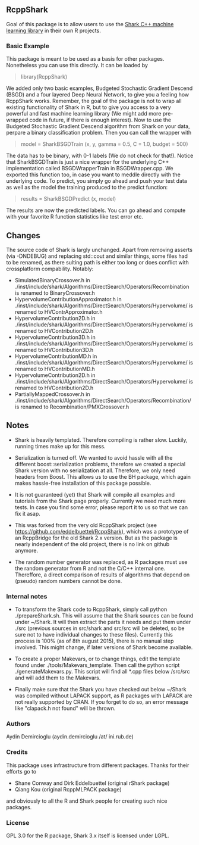 ## RcppShark

Goal of this package is to allow users to use the 
[Shark C++ machine learning library](http://image.diku.dk/shark/sphinx_pages/build/html/index.html)
in their own R projects.



### Basic Example 

This package is meant to be used as a basis for other packages. Nonetheless you can use this directly.
It can be loaded by 

> library(RcppShark)

We added only two basic examples, Budgeted Stochastic Gradient Descend (BSGD) and a four layered Deep Neural Network, to give you a feeling how RcppShark works. Remember, the goal of the package is not to wrap all existing functionality of Shark in R, but to give you access to a very powerful and fast machine learning library (We might add more pre-wrapped code in future, if there is enough interest). Now to use the Budgeted Stochastic Gradient Descend algorithm from Shark on your data, perpare a binary classification problem. Then you can call the wrapper with

> model = SharkBSGDTrain (x, y, gamma = 0.5, C = 1.0, budget = 500)

The data has to be binary, with 0-1 labels (We do not check for that!). Notice that SharkBSGDTrain is just a nice wrapper for the underlying C++ implementation called BSGDWrapperTrain in BSGDWrapper.cpp. We exported this function too, in case you want to meddle directly with the underlying code. To predict, you simply go ahead and push your test data as well as the model the training produced to the predict function:

> results = SharkBSGDPredict (x, model)

The results are now the predicted labels. You can go ahead and compute with your favorite R function statistics like test error etc.


## Changes

The source code of Shark is largly unchanged. Apart from removing asserts (via -DNDEBUG) and replacing std::cout and similar things, some files had to be renamed, as there sulting path is either too long or does conflict with crossplatform compability. Notably:

- SimulatedBinaryCrossover.h in ./inst/include/shark/Algorithms/DirectSearch/Operators/Recombination is renamed to BinaryCrossover.h
- HypervolumeContributionApproximator.h in ./inst/include/shark/Algorithms/DirectSearch/Operators/Hypervolume/ is renamed to HVContrApproximator.h
- HypervolumeContribution2D.h in ./inst/include/shark/Algorithms/DirectSearch/Operators/Hypervolume/  is renamed to  HVContribution2D.h
- HypervolumeContribution3D.h in ./inst/include/shark/Algorithms/DirectSearch/Operators/Hypervolume/  is renamed to  HVContribution3D.h
- HypervolumeContributionMD.h in ./inst/include/shark/Algorithms/DirectSearch/Operators/Hypervolume/  is renamed to  HVContributionMD.h
- HypervolumeContribution2D.h in ./inst/include/shark/Algorithms/DirectSearch/Operators/Hypervolume/  is renamed to  HVContribution2D.h
- PartiallyMappedCrossover.h in ./inst/include/shark/Algorithms/DirectSearch/Operators/Recombination/ is renamed to Recombination/PMXCrossover.h




## Notes

- Shark is heavily templated. Therefore compiling is rather slow. Luckily, running times make up for this mess.

- Serialization is turned off. We wanted to avoid hassle with all the different boost::serialization problems, therefore we created a special Shark version with no serialization at all. Therefore, we only need headers from Boost. This allows us to use the BH package, which again makes hassle-free installation of this package possible.

- It is not guaranteed (yet) that Shark will compile all examples and tutorials from the Shark page properly. Currently we need much more tests. In case you find some error, please report it to us so that we can fix it asap.

- This was forked from the very old RcppShark project (see https://github.com/eddelbuettel/RcppShark), which was a prototype of an RcppBridge for the old Shark 2.x version. But as the package is nearly independent of the old project, there is no link on github anymore.

- The random number generator was replaced, as R packages must use the random generator from R and not the C/C++ internal one. Thereffore, a direct comparison of results of algorithms that depend on (pseudo) random numbers cannot be done.



### Internal notes

- To transform the Shark code to RcppShark, simply call python ./prepareShark.sh. This will assume that the Shark sources can be found under ~/Shark. It will then extract the parts it needs and put them under ./src (previous sources in src/shark and src/src will be deleted, so be sure not to have individual changes to these files). Currently this process is 100% (as of 8th august 2015), there is no manual step involved. This might change, if later versions of Shark become available.

- To create a proper Makevars, or to change things, edit the template found under ./tools/Makevars_template. Then call the python script ./generateMakevars.py. This script will find all *.cpp files below /src/src and will add them to the Makevars. 

- Finally make sure that the Shark you have checked out below ~/Shark was compiled without LAPACK support, as R packages with LAPACK are not really supported by CRAN. If you forget to do so, an error message like "clapack.h not found" will be thrown. 


### Authors

Aydin Demircioglu (aydin.demircioglu /at/ ini.rub.de)



### Credits

This package uses infrastructure from different packages. Thanks for their efforts go to

- Shane Conway and Dirk Eddelbuettel (original rShark package)
- Qiang Kou (original RcppMLPACK package)

and obviously to all the R and Shark people for creating such nice packages.



### License

GPL 3.0 for the R package, Shark 3.x itself is licensed under LGPL.

